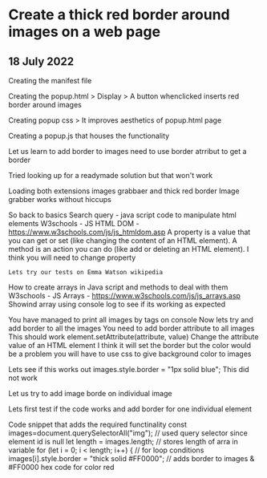 # Create a thick red border around images on a web page

## 18 July 2022

Creating the manifest file

Creating the popup.html > Display > A button whenclicked inserts red border around images

Creating popup css > It improves aesthetics of popup.html page

Creating a popup.js that houses the functionality

Let us learn to add border to images 
need to use border atrribut to get a border

Tried looking up for a readymade solution but that won't work 

Loading both extensions images grabbaer and thick red border
Image grabber works without hiccups

So back to basics
Search query - java script code to manipulate html elements
W3schools - JS HTML DOM - https://www.w3schools.com/js/js_htmldom.asp
    A property is a value that you can get or set (like changing the content of an HTML element).
    A method is an action you can do (like add or deleting an HTML element).
    I think you will need to change property

    Lets try our tests on Emma Watson wikipedia

How to create arrays in Java script and methods to deal with them
W3schools - JS Arrays - https://www.w3schools.com/js/js_arrays.asp
Showind array using console log to see if its working as expected

You have managed to print all images by tags on console
Now lets try and add border to all the images
You need to add border attribute to all images
This should work
element.setAttribute(attribute, value)	Change the attribute value of an HTML element
I think it will set the border but the color would be a problem you will have to use css to give background color to images

Lets see if this works out
images.style.border = "1px solid blue";
This did not work

Let us try to add image borde on individual image

Lets first test if the code works and add border for one individual element

Code snippet that adds the required functinality
    const images=document.querySelectorAll("img"); // used query selector since element id is null
    let length = images.length; // stores length of arra in variable
    for (let i = 0; i < length; i++) { // for loop conditions
       images[i].style.border = "thick solid #FF0000"; // adds border to images & #FF0000 hex code for color red